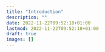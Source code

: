 ```yaml
---
title: "Introduction"
description: ""
date: 2022-11-22T09:52:18+01:00
lastmod: 2022-11-22T09:52:18+01:00
draft: true
images: []
---
```

